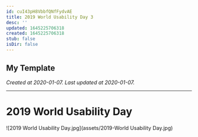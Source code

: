 ```yaml
---
id: cuI43pH8VbbfQNfFydvAE
title: 2019 World Usability Day 3
desc: ''
updated: 1645225706318
created: 1645225706318
stub: false
isDir: false
---
```

My Template
---

_Created at 2020-01-07._
_Last updated at 2020-01-07._




---

# 2019 World Usability Day


![2019 World Usability Day.jpg](assets/2019-World Usability Day.jpg)

